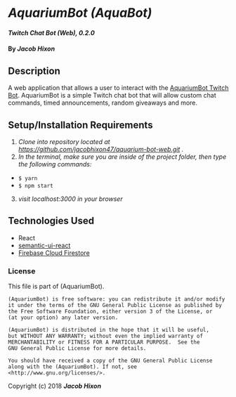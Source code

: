# _AquariumBot (AquaBot)_

#### _Twitch Chat Bot (Web), 0.2.0_

#### By _Jacob Hixon_

## Description

A web application that allows a user to interact with the [AquariumBot Twitch Bot](https://github.com/jacobhixon47/aqua-bot-node). AquariumBot is a simple Twitch chat bot that will allow custom chat commands, timed announcements, random giveaways and more.

## Setup/Installation Requirements

1. _Clone into repository located at https://github.com/jacobhixon47/aquarium-bot-web.git ._
2. _In the terminal, make sure you are inside of the project folder, then type the following commands:_
  * `$ yarn`
  * `$ npm start`
3. _visit localhost:3000 in your browser_


## Technologies Used

* React
* [semantic-ui-react](https://react.semantic-ui.com/)
* [Firebase Cloud Firestore](https://firebase.google.com/docs/firestore/)

### License

This file is part of (AquariumBot).

    (AquariumBot) is free software: you can redistribute it and/or modify
    it under the terms of the GNU General Public License as published by
    the Free Software Foundation, either version 3 of the License, or
    (at your option) any later version.

    (AquariumBot) is distributed in the hope that it will be useful,
    but WITHOUT ANY WARRANTY; without even the implied warranty of
    MERCHANTABILITY or FITNESS FOR A PARTICULAR PURPOSE.  See the
    GNU General Public License for more details.

    You should have received a copy of the GNU General Public License
    along with the (AquariumBot). If not, see <http://www.gnu.org/licenses/>.

Copyright (c) 2018 **_Jacob Hixon_**
